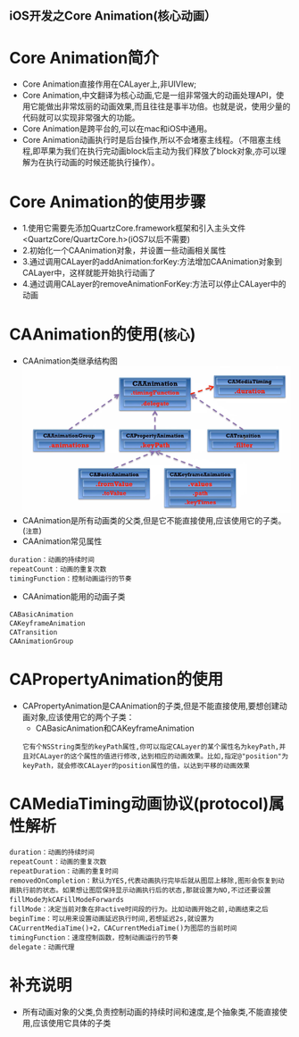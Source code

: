 ## iOS开发之Core Animation(核心动画）

# Core Animation简介
- Core Animation直接作用在CALayer上,非UIVIew;
- Core Animation,中文翻译为核心动画,它是一组非常强大的动画处理API，使用它能做出非常炫丽的动画效果,而且往往是事半功倍。也就是说，使用少量的代码就可以实现非常强大的功能。
- Core Animation是跨平台的,可以在mac和iOS中通用。
- Core Animation动画执行时是后台操作,所以不会堵塞主线程。（不阻塞主线程,即苹果为我们在执行完动画block后主动为我们释放了block对象,亦可以理解为在执行动画的时候还能执行操作）。

# Core Animation的使用步骤
- 1.使用它需要先添加QuartzCore.framework框架和引入主头文件<QuartzCore/QuartzCore.h>(iOS7以后不需要)
- 2.初始化一个CAAnimation对象，并设置一些动画相关属性
- 3.通过调用CALayer的addAnimation:forKey:方法增加CAAnimation对象到CALayer中，这样就能开始执行动画了
- 4.通过调用CALayer的removeAnimationForKey:方法可以停止CALayer中的动画

# CAAnimation的使用(`核心`)
- CAAnimation类继承结构图
![](/assets/CAAnimation类继承结构图.png)
- CAAnimation是所有动画类的父类,但是它不能直接使用,应该使用它的子类。(`注意`)
- CAAnimation常见属性<br>
```objc
duration：动画的持续时间
repeatCount：动画的重复次数
timingFunction：控制动画运行的节奏
```
- CAAnimation能用的动画子类<br>
```objc
CABasicAnimation
CAKeyframeAnimation
CATransition
CAAnimationGroup
```

# CAPropertyAnimation的使用
- CAPropertyAnimation是CAAnimation的子类,但是不能直接使用,要想创建动画对象,应该使用它的两个子类：
  - CABasicAnimation和CAKeyframeAnimation<br>
  ```objc
  它有个NSString类型的keyPath属性,你可以指定CALayer的某个属性名为keyPath,并且对CALayer的这个属性的值进行修改,达到相应的动画效果。比如,指定@"position"为keyPath，就会修改CALayer的position属性的值，以达到平移的动画效果
  ```
  
# CAMediaTiming动画协议(protocol)属性解析
```objc
duration：动画的持续时间
repeatCount：动画的重复次数
repeatDuration：动画的重复时间
removedOnCompletion：默认为YES,代表动画执行完毕后就从图层上移除,图形会恢复到动画执行前的状态。如果想让图层保持显示动画执行后的状态,那就设置为NO,不过还要设置fillMode为kCAFillModeForwards
fillMode：决定当前对象在非active时间段的行为。比如动画开始之前,动画结束之后
beginTime：可以用来设置动画延迟执行时间,若想延迟2s,就设置为CACurrentMediaTime()+2，CACurrentMediaTime()为图层的当前时间
timingFunction：速度控制函数，控制动画运行的节奏
delegate：动画代理
```
  
# 补充说明
- 所有动画对象的父类,负责控制动画的持续时间和速度,是个抽象类,不能直接使用,应该使用它具体的子类





